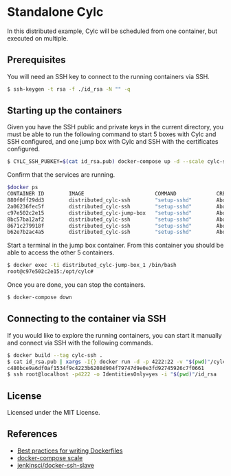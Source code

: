 # Standalone Cylc

In this distributed example, Cylc will be scheduled from one container, but executed
on multiple.

## Prerequisites

You will need an SSH key to connect to the running containers via SSH.

```bash
$ ssh-keygen -t rsa -f ./id_rsa -N "" -q
```

## Starting up the containers

Given you have the SSH public and private keys in the current directory, you must be able to
run the following command to start 5 boxes with Cylc and SSH configured, and one jump box with
Cylc and SSH with the certificates configured.

```bash
$ CYLC_SSH_PUBKEY=$(cat id_rsa.pub) docker-compose up -d --scale cylc-ssh=5 --scale cylc-jump-box=1
```

Confirm that the services are running.

```bash
$docker ps
CONTAINER ID        IMAGE                       COMMAND             CREATED              STATUS              PORTS                   NAMES
880f0ff29dd3        distributed_cylc-ssh        "setup-sshd"        About a minute ago   Up About a minute   0.0.0.0:32779->22/tcp   distributed_cylc-ssh_1
2a06236fec5f        distributed_cylc-ssh        "setup-sshd"        About a minute ago   Up About a minute   0.0.0.0:32778->22/tcp   distributed_cylc-ssh_5
c97e502c2e15        distributed_cylc-jump-box   "setup-sshd"        About a minute ago   Up About a minute   22/tcp                  distributed_cylc-jump-box_1
8bc57ba12af2        distributed_cylc-ssh        "setup-sshd"        About a minute ago   Up About a minute   0.0.0.0:32776->22/tcp   distributed_cylc-ssh_4
8671c279918f        distributed_cylc-ssh        "setup-sshd"        About a minute ago   Up About a minute   0.0.0.0:32777->22/tcp   distributed_cylc-ssh_3
b62e7b2ac4a5        distributed_cylc-ssh        "setup-sshd"        About a minute ago   Up About a minute   0.0.0.0:32775->22/tcp   distributed_cylc-ssh_2
```

Start a terminal in the jump box container. From this container you should be able to access
the other 5 containers.

```bash
$ docker exec -ti distributed_cylc-jump-box_1 /bin/bash
root@c97e502c2e15:/opt/cylc#
```

Once you are done, you can stop the containers.

```bash
$ docker-compose down
```

## Connecting to the container via SSH

If you would like to explore the running containers, you can start it manually and connect via SSH with
the following commands.

```bash
$ docker build --tag cylc-ssh .
$ cat id_rsa.pub | xargs -I{} docker run -d -p 4222:22 -v "$(pwd)"/cylc:/opt/cylc cylc-ssh {}
c480bce9a6df0af1534f9c4223b6208d904f79747d9e0e3fd92745926c7f0661
$ ssh root@localhost -p4222 -o IdentitiesOnly=yes -i "$(pwd)"/id_rsa
```

## License

Licensed under the MIT License.

## References

- [Best practices for writing Dockerfiles](https://docs.docker.com/develop/develop-images/dockerfile_best-practices)
- [docker-compose scale](https://docs.docker.com/compose/reference/scale/)
- [jenkinsci/docker-ssh-slave](https://github.com/jenkinsci/docker-ssh-slave/blob/master/Dockerfile)
